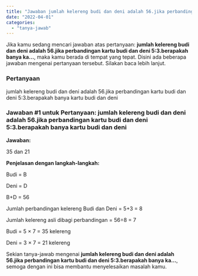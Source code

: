 ```yaml
---
title: "Jawaban jumlah kelereng budi dan deni adalah 56.jika perbandingan kartu budi dan deni 5:3.berapakah banya ka..."
date: "2022-04-01"
categories: 
  - "tanya-jawab"
---
```


Jika kamu sedang mencari jawaban atas pertanyaan: **jumlah kelereng budi dan deni adalah 56.jika perbandingan kartu budi dan deni 5:3.berapakah banya ka...**, maka kamu berada di tempat yang tepat. Disini ada beberapa jawaban mengenai pertanyaan tersebut. Silakan baca lebih lanjut.

### Pertanyaan

jumlah kelereng budi dan deni adalah 56.jika perbandingan kartu budi dan deni 5:3.berapakah banya kartu budi dan deni​

### Jawaban #1 untuk Pertanyaan: jumlah kelereng budi dan deni adalah 56.jika perbandingan kartu budi dan deni 5:3.berapakah banya kartu budi dan deni​

**Jawaban:**

35 dan 21

**Penjelasan dengan langkah-langkah:**

Budi = B

Deni = D

B+D = 56

Jumlah perbandingan kelereng Budi dan Deni = 5+3 = 8

Jumlah kelereng asli dibagi perbandingan = 56÷8 = 7

Budi = 5 × 7 = 35 kelereng

Deni = 3 × 7 = 21 kelereng

Sekian tanya-jawab mengenai **jumlah kelereng budi dan deni adalah 56.jika perbandingan kartu budi dan deni 5:3.berapakah banya ka...**, semoga dengan ini bisa membantu menyelesaikan masalah kamu.
